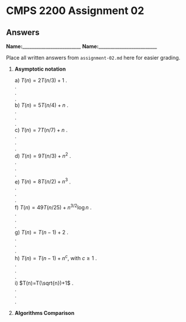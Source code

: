 # CMPS 2200 Assignment 02
## Answers

**Name:**_________________________
**Name:**_________________________


Place all written answers from `assignment-02.md` here for easier grading.

1. **Asymptotic notation**

    a) $T(n)=2T(n/3)+1$
.  
.  
.   
.  
    b) $T(n)=5T(n/4)+n$
.  
.  
.  
.  
    c) $T(n)=7T(n/7)+n$
.  
.  
.  
.  
    d) $T(n)=9T(n/3)+n^2$
.  
.  
.  
.  
    e) $T(n)=8T(n/2)+n^3$
.  
.  
.  
.  
    f) $T(n)=49T(n/25)+n^{3/2}\log n$
.  
.  
.  
.  
    g) $T(n)=T(n-1)+2$
.  
.  
.  
.  
    h) $T(n)= T(n-1)+n^c$, with $c\geq 1$
.  
.  
.  
.  
    i) $T(n)=T(\sqrt{n})+1$
.  
.  
.  
.  
   
2. **Algorithms Comparison**
